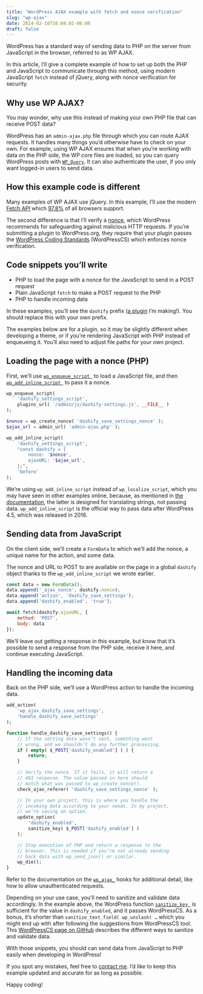 ```yaml
---
title: "WordPress AJAX example with fetch and nonce verification"
slug: "wp-ajax"
date: 2024-02-16T16:04:01-06:00
draft: false
---
```


WordPress has a standard way of sending data to PHP on the server from JavaScript in the browser, referred to as WP AJAX.

In this article, I’ll give a complete example of how to set up both the PHP and JavaScript to communicate through this method, using modern JavaScript `fetch` instead of jQuery, along with nonce verification for security.

## Why use WP AJAX?

You may wonder, why use this instead of making your own PHP file that can receive POST data?

WordPress has an `admin-ajax.php` file through which you can route AJAX requests. It handles many things you’d otherwise have to check on your own. For example, using WP AJAX ensures that when you’re working with data on the PHP side, the WP core files are loaded, so you can query WordPress posts with [`WP_Query`](https://developer.wordpress.org/reference/classes/wp_query/). It can also authenticate the user, if you only want logged-in users to send data.

## How this example code is different

Many examples of WP AJAX use jQuery. In this example, I’ll use the modern [Fetch API](https://developer.mozilla.org/en-US/docs/Web/API/Fetch_API/Using_Fetch) which [97.8%](https://caniuse.com/fetch) of all browsers support.

The second difference is that I’ll verify a [nonce](https://developer.wordpress.org/news/2023/08/01/understand-and-use-wordpress-nonces-properly/), which WordPress recommends for safeguarding against malicious HTTP requests. If you’re submitting a plugin to WordPress.org, they require that your plugin passes the [WordPress Coding Standards](https://github.com/WordPress/WordPress-Coding-Standards) (WordPressCS) which enforces nonce verification.

## Code snippets you’ll write

- PHP to load the page with a nonce for the JavaScript to send in a POST request
- Plain JavaScript `fetch` to make a POST request to the PHP
- PHP to handle incoming data

In these examples, you’ll see the `dashify` prefix ([a plugin](https://wordpress.org/plugins/dashify/) I’m making!). You should replace this with your own prefix.

The examples below are for a plugin, so it may be slightly different when developing a theme, or if you’re rendering JavaScript with PHP instead of enqueueing it. You’ll also need to adjust file paths for your own project.

## Loading the page with a nonce (PHP)

First, we’ll use [`wp_enqueue_script `](https://developer.wordpress.org/reference/functions/wp_enqueue_script/) to load a JavaScript file, and then [`wp_add_inline_script `](https://developer.wordpress.org/reference/functions/wp_add_inline_script/) to pass it a nonce.

```php
wp_enqueue_script(
	'dashify_settings_script',
	plugins_url( '/admin/js/dashify-settings.js', __FILE__ )
);

$nonce = wp_create_nonce( 'dashify_save_settings_nonce' );
$ajax_url = admin_url( 'admin-ajax.php' );

wp_add_inline_script(
	'dashify_settings_script',
	"const dashify = {
		nonce: '$nonce',
		ajaxURL: '$ajax_url',
	};",
	'before'
);
```

We’re using `wp_add_inline_script` instead of `wp_localize_script`, which you may have seen in other examples online, because, as mentioned in [the documentation](https://developer.wordpress.org/reference/functions/wp_localize_script/#more-information), the latter is designed for translating strings, not passing data. `wp_add_inline_script` is the official way to pass data after WordPress 4.5, which was released in 2016.

## Sending data from JavaScript

On the client side, we’ll create a `FormData` to which we’ll add the nonce, a unique name for the action, and some data.

The nonce and URL to POST to are available on the page in a global `dashify` object thanks to the `wp_add_inline_script` we wrote earlier.

```js
const data = new FormData();
data.append('_ajax_nonce', dashify.nonce);
data.append('action', 'dashify_save_settings');
data.append('dashify_enabled', 'true');

await fetch(dashify.ajaxURL, {
	method: 'POST',
	body: data
});
```

We’ll leave out getting a response in this example, but know that it’s possible to send a response from the PHP side, receive it here, and continue executing JavaScript.

## Handling the incoming data

Back on the PHP side, we’ll use a WordPress action to handle the incoming data.

```php
add_action(
	'wp_ajax_dashify_save_settings',
	'handle_dashify_save_settings'
);

function handle_dashify_save_settings() {
	// If the setting data wasn’t sent, something went
	// wrong, and we shouldn’t do any further processing.
	if ( empty( $_POST['dashify_enabled'] ) ) {
		return;
	}

	// Verify the nonce. If it fails, it will return a
	// 403 response. The value passed in here should
	// match what was passed to wp_create_nonce().
	check_ajax_referer( 'dashify_save_settings_nonce' );

    // In your own project, this is where you handle the
    // incoming data according to your needs. In my project,
    // we’re saving an option.
	update_option(
		'dashify_enabled',
		sanitize_key( $_POST['dashify_enabled'] )
	);

	// Stop execution of PHP and return a response to the
	// browser. This is needed if you’re not already sending
	// back data with wp_send_json() or similar.
	wp_die();
}
```

Refer to the documentation on the [`wp_ajax_`](https://developer.wordpress.org/reference/hooks/wp_ajax_action/) hooks for additional detail, like how to allow unauthenticated requests.

Depending on your use case, you’ll need to sanitize and validate data accordingly. In the example above, the WordPress function [`sanitize_key `](https://developer.wordpress.org/reference/functions/sanitize_key/) is sufficient for the value in `dashify_enabled`, and it passes WordPressCS. As a bonus, it’s shorter than `sanitize_text_field( wp_unslash( …` which you might end up with after following the suggestions from WordPressCS tool. This [WordPressCS page on GitHub](https://github.com/WordPress/WordPress-Coding-Standards/wiki/Fixing-errors-for-input-data) describes the different ways to sanitize and validate data.

With those snippets, you should can send data from JavaScript to PHP easily when developing in WordPress!

If you spot any mistakes, feel free to [contact me](https://johnjago.com/hi/). I’d like to keep this example updated and accurate for as long as possible.

Happy coding!
